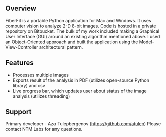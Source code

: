 ## Overview
FiberFit is a portable Python application for Mac and Windows. It uses computer vision to analyze 2-D 8-bit images. Code is hosted in a private repository on Bitbucket. The bulk of my work included making a Graphical User Interface (GUI) around an existing algorithm mentioned above. I used an Object-Oriented approach and built the application using the Model-View-Controller architectural pattern.

## Features
* Processes multiple images
* Exports result of the analysis in PDF (utilizes open-source Python library) and csv
* Live progress bar, which updates user about status of the image analysis (utilizes threading)

## Support
Primary developer - Aza Tulepbergenov (https://github.com/atulep)
Please contact NTM Labs for any questions.
